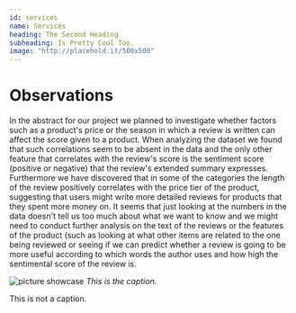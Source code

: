 ```yaml
---
id: services
name: Services
heading: The Second Heading
subheading: Is Pretty Cool Too.
image: "http://placehold.it/500x500"
---
```


# Observations

In the abstract for our project we planned to investigate whether factors such as a product's price or the season in which a review is written can affect the score given to a product. When analyzing the dataset we found that such correlations seem to be absent in the data and the only other feature that correlates with the review's score is the sentiment score (positive or negative) that the review's extended summary expresses. Furthermore we have discovered that in some of the categories the length of the review positively correlates with the price tier of the product, suggesting that users might write more detailed reviews for products that they spent more money on. It seems that just looking at the numbers in the data doesn't tell us too much about what we want to know and we might need to conduct further analysis on the text of the reviews or the features of the product (such as looking at what other items are related to the one being reviewed or seeing if we can predict whether a review is going to be more useful according to which words the author uses and how high the sentimental score of the review is.

![picture showcase](/assets/review_number_vs_category.png)
*This is the caption.*

This is not a caption.

